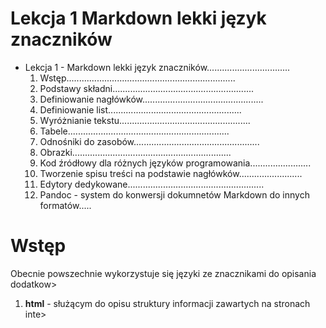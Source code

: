 # Lekcja 1 Markdown lekki język znaczników

- Lekcja 1 - Markdown lekki język znaczników.................................
  1. Wstęp...................................................................
  2. Podstawy składni........................................................
    1. Definiowanie nagłówków................................................
    2. Definiowanie list.....................................................
    3. Wyróżnianie tekstu....................................................
    4. Tabele................................................................
    5. Odnośniki do zasobów..................................................
    6. Obrazki...............................................................
    7. Kod źródłowy dla różnych języków programowania........................
    8. Tworzenie spisu treści na podstawie nagłówków.........................
  3. Edytory dedykowane......................................................
  4. Pandoc - system do konwersji dokumnetów Markdown do innych formatów.....

# Wstęp

Obecnie powszechnie wykorzystuje się języki ze znacznikami do opisania dodatkow>

1. **html** - służącym do opisu struktury informacji zawartych na stronach inte>
